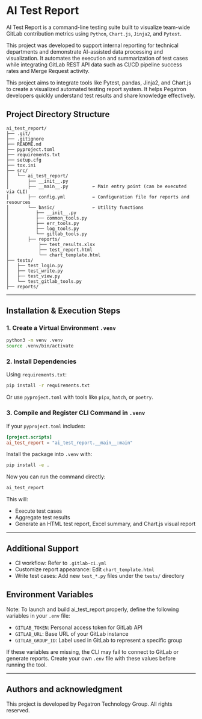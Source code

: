 # AI Test Report

AI Test Report is a command-line testing suite built to visualize team-wide GitLab contribution metrics using `Python`, `Chart.js`, `Jinja2`, and `Pytest`.

This project was developed to support internal reporting for technical departments and demonstrate AI-assisted data processing and visualization. It automates the execution and summarization of test cases while integrating GitLab REST API data such as CI/CD pipeline success rates and Merge Request activity.

This project aims to integrate tools like Pytest, pandas, Jinja2, and Chart.js to create a visualized automated testing report system. It helps Pegatron developers quickly understand test results and share knowledge effectively.

## Project Directory Structure

```plaintext
ai_test_report/
├── .git/
├── .gitignore
├── README.md
├── pyproject.toml
├── requirements.txt
├── setup.cfg
├── tox.ini
├── src/
│   └── ai_test_report/
│       ├── __init__.py
│       ├── __main__.py         ← Main entry point (can be executed via CLI)
│       ├── config.yml          ← Configuration file for reports and resources
│       └── basic/              ← Utility functions
│          ├── __init__.py
│          ├── common_tools.py
│          ├── err_tools.py
│          ├── log_tools.py
│          └── gitlab_tools.py
│       ├── reports/
│           ├── test_results.xlsx
│           ├── test_report.html
│           └── chart_template.html
├── tests/
│   ├── test_login.py
│   ├── test_write.py
│   ├── test_view.py
│   └── test_gitlab_tools.py
├── reports/
```

---

## Installation & Execution Steps

### 1. Create a Virtual Environment `.venv`

```bash
python3 -m venv .venv
source .venv/bin/activate
```

### 2. Install Dependencies

Using `requirements.txt`:

```bash
pip install -r requirements.txt
```

Or use `pyproject.toml` with tools like `pipx`, `hatch`, or `poetry`.

### 3. Compile and Register CLI Command in `.venv`

If your `pyproject.toml` includes:

```toml
[project.scripts]
ai_test_report = "ai_test_report.__main__:main"
```

Install the package into `.venv` with:

```bash
pip install -e .
```

Now you can run the command directly:

```bash
ai_test_report
```

This will:
- Execute test cases
- Aggregate test results
- Generate an HTML test report, Excel summary, and Chart.js visual report

---

## Additional Support

- CI workflow: Refer to `.gitlab-ci.yml`
- Customize report appearance: Edit `chart_template.html`
- Write test cases: Add new `test_*.py` files under the `tests/` directory

## Environment Variables

Note: To launch and build ai_test_report properly, define the following variables in your `.env` file:

- `GITLAB_TOKEN`: Personal access token for GitLab API
- `GITLAB_URL`: Base URL of your GitLab instance
- `GITLAB_GROUP_ID`: Label used in GitLab to represent a specific group

If these variables are missing, the CLI may fail to connect to GitLab or generate reports. Create your own `.env` file with these values before running the tool.

---

## Authors and acknowledgment

This project is developed by Pegatron Technology Group. All rights reserved.

